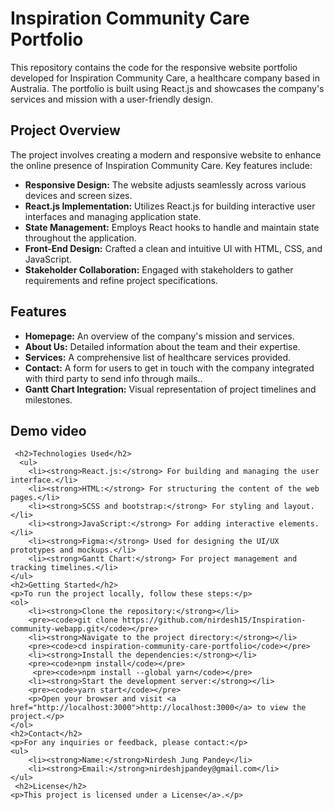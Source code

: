 <h1>Inspiration Community Care Portfolio</h1>
 <p>This repository contains the code for the responsive website portfolio developed for Inspiration Community Care, a healthcare company based in Australia. The portfolio is built using React.js and showcases the company's services and mission with a user-friendly design.</p>
 <h2>Project Overview</h2>
   <p>The project involves creating a modern and responsive website to enhance the online presence of Inspiration Community Care. Key features include:</p>
    <ul>
        <li><strong>Responsive Design:</strong> The website adjusts seamlessly across various devices and screen sizes.</li>
        <li><strong>React.js Implementation:</strong> Utilizes React.js for building interactive user interfaces and managing application state.</li>
        <li><strong>State Management:</strong> Employs React hooks to handle and maintain state throughout the application.</li>
        <li><strong>Front-End Design:</strong> Crafted a clean and intuitive UI with HTML, CSS, and JavaScript.</li>
        <li><strong>Stakeholder Collaboration:</strong> Engaged with stakeholders to gather requirements and refine project specifications.</li>
    </ul>
    <h2>Features</h2>
    <ul>
        <li><strong>Homepage:</strong> An overview of the company's mission and services.</li>
        <li><strong>About Us:</strong> Detailed information about the team and their expertise.</li>
        <li><strong>Services:</strong> A comprehensive list of healthcare services provided.</li>
        <li><strong>Contact:</strong> A form for users to get in touch with the company integrated with third party to send info through mails..</li>
        <li><strong>Gantt Chart Integration:</strong> Visual representation of project timelines and milestones.</li>
    </ul>
    <h2>Demo video</h2>
    
     <h2>Technologies Used</h2>
      <ul>
        <li><strong>React.js:</strong> For building and managing the user interface.</li>
        <li><strong>HTML:</strong> For structuring the content of the web pages.</li>
        <li><strong>SCSS and bootstrap:</strong> For styling and layout.</li>
        <li><strong>JavaScript:</strong> For adding interactive elements.</li>
        <li><strong>Figma:</strong> Used for designing the UI/UX prototypes and mockups.</li>
        <li><strong>Gantt Chart:</strong> For project management and tracking timelines.</li>
    </ul>
    <h2>Getting Started</h2>
    <p>To run the project locally, follow these steps:</p>
    <ol>
        <li><strong>Clone the repository:</strong></li>
        <pre><code>git clone https://github.com/nirdesh15/Inspiration-community-webapp.git</code></pre>
        <li><strong>Navigate to the project directory:</strong></li>
        <pre><code>cd inspiration-community-care-portfolio</code></pre>
        <li><strong>Install the dependencies:</strong></li>
        <pre><code>npm install</code></pre>
         <pre><code>npm install --global yarn</code></pre>
        <li><strong>Start the development server:</strong></li>
        <pre><code>yarn start</code></pre>
        <p>Open your browser and visit <a href="http://localhost:3000">http://localhost:3000</a> to view the project.</p>
    </ol>
    <h2>Contact</h2>
    <p>For any inquiries or feedback, please contact:</p>
    <ul>
        <li><strong>Name:</strong>Nirdesh Jung Pandey</li>
        <li><strong>Email:</strong>nirdeshjpandey@gmail.com</li>
    </ul>
     <h2>License</h2>
    <p>This project is licensed under a License</a>.</p>
    
    
